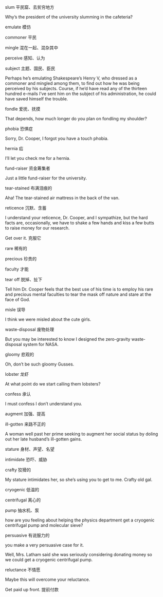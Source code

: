 slum 平民窟、去贫穷地方

Why’s the president of the university slumming in the cafeteria?

emulate 模仿

commoner 平民

mingle 混在一起、混杂其中

perceive 感知、认为

subject 主题、国民、臣民

Perhaps he’s emulating Shakespeare’s Henry V, who dressed as a commoner and mingled among them,
to find out how he was being perceived by his subjects.
Course, if he’d have read any of the thirteen hundred e-mails I’ve sent him on the subject of his administration,
he could have saved himself the trouble.

fondle 爱抚、抚摸

That depends, how much longer do you plan on fondling my shoulder?

phobia 恐惧症

Sorry, Dr. Cooper, I forgot you have a touch phobia.

hernia 疝

I’ll let you check me for a hernia.

fund-raiser 资金筹集者

Just a little fund-raiser for the university.

tear-stained 布满泪痕的

Aha! The tear-stained air mattress in the back of the van.

reticence 沉默、含蓄

I understand your reticence, Dr. Cooper, and I sympathize, but the hard facts are, occasionally,
we have to shake a few hands and kiss a few butts to raise money for our research.

Get over it. 克服它

rare 稀有的

precious 珍贵的

faculty 才能

tear off 脱掉、扯下

Tell him Dr. Cooper feels that the best use of his time is to employ his rare
and precious mental faculties to tear the mask off nature and stare at the face of God.

misle 误导

I think we were misled about the cute girls.

waste-disposal 废物处理

But you may be interested to know I designed the zero-gravity waste-disposal system for NASA.

gloomy 悲观的

Oh, don’t be such gloomy Gusses.

lobster 龙虾

At what point do we start calling them lobsters?

confess 承认

I must confess I don’t understand you.

augment 加强、提高

ill-gotten 来路不正的

A woman well past her prime seeking to augment her social status by doling out her late husband’s ill-gotten gains.

stature 身材、声望、名望

intimidate 恐吓、威胁

crafty 狡猾的

My stature intimidates her, so she’s using you to get to me. Crafty old gal.

cryogenic 低温的

centrifugal 离心的

pump 抽水机、泵

how are you feeling about helping the physics department get a cryogenic centrifugal pump and molecular sieve?

persuasive 有说服力的

you make a very persuasive case for it.

Well, Mrs. Latham said she was seriously considering donating money so we could get a cryogenic centrifugal pump.

reluctance 不情愿

Maybe this will overcome your reluctance.

Get paid up front.  提前付款

